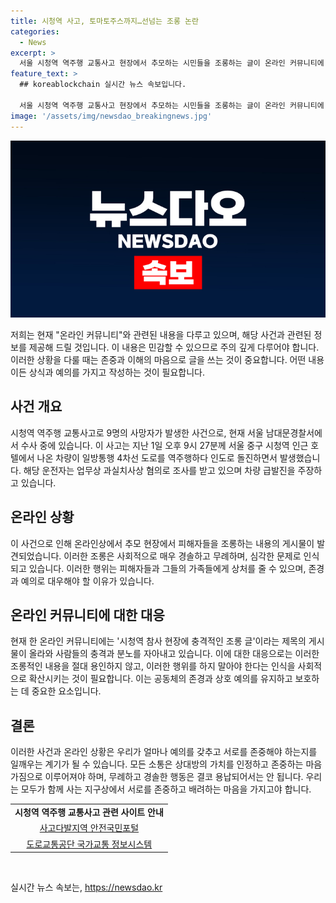 ```yaml
---
title: 시청역 사고, 토마토주스까지…선넘는 조롱 논란
categories:
  - News
excerpt: >
  서울 시청역 역주행 교통사고 현장에서 추모하는 시민들을 조롱하는 글이 온라인 커뮤니티에 퍼졌다. 20대 남성은 토마토 주스가 돼 버린 피해자분들의 명복을 빕니다라는 메모를 남겼고, 30대 여성은 피해자를 조롱하는 듯한 쪽지를 남겼다. 현재 해당 글 작성자들은 경찰 조사를 받고 있다. 지난 1일 발생한 시청역 역주행 교통사고로 9명이 사망하며 운전자는 업무상 과실치사상 혐의로 입건됐다.
feature_text: >
  ## koreablockchain 실시간 뉴스 속보입니다.

  서울 시청역 역주행 교통사고 현장에서 추모하는 시민들을 조롱하는 글이 온라인 커뮤니티에 퍼졌다. 20대 남성은 토마토 주스가 돼 버린 피해자분들의 명복을 빕니다라는 메모를 남겼고, 30대 여성은 피해자를 조롱하는 듯한 쪽지를 남겼다. 현재 해당 글 작성자들은 경찰 조사를 받고 있다. 지난 1일 발생한 시청역 역주행 교통사고로 9명이 사망하며 운전자는 업무상 과실치사상 혐의로 입건됐다.
image: '/assets/img/newsdao_breakingnews.jpg'
---
```


<p><img src="/assets/img/newsdao_breakingnews.jpg" alt="koreablockchain 속보" /></p>

<p>저희는 현재 "온라인 커뮤니티"와 관련된 내용을 다루고 있으며, 해당 사건과 관련된 정보를 제공해 드릴 것입니다. 이 내용은 민감할 수 있으므로 주의 깊게 다루어야 합니다. 이러한 상황을 다룰 때는 존중과 이해의 마음으로 글을 쓰는 것이 중요합니다. 어떤 내용이든 상식과 예의를 가지고 작성하는 것이 필요합니다.</p>

<h2 data-ke-size="size26">사건 개요</h2>

<p data-ke-size="size16">시청역 역주행 교통사고로 9명의 사망자가 발생한 사건으로, 현재 서울 남대문경찰서에서 수사 중에 있습니다. 이 사고는 지난 1일 오후 9시 27분께 서울 중구 시청역 인근 호텔에서 나온 차량이 일방통행 4차선 도로를 역주행하다 인도로 돌진하면서 발생했습니다. 해당 운전자는 업무상 과실치사상 혐의로 조사를 받고 있으며 차량 급발진을 주장하고 있습니다.</p>

<h2 data-ke-size="size26">온라인 상황</h2>

<p data-ke-size="size16">이 사건으로 인해 온라인상에서 추모 현장에서 피해자들을 조롱하는 내용의 게시물이 발견되었습니다. 이러한 조롱은 사회적으로 매우 경솔하고 무례하며, 심각한 문제로 인식되고 있습니다. 이러한 행위는 피해자들과 그들의 가족들에게 상처를 줄 수 있으며, 존경과 예의로 대우해야 할 이유가 있습니다.</p>

<h2 data-ke-size="size26">온라인 커뮤니티에 대한 대응</h2>

<p data-ke-size="size16">현재 한 온라인 커뮤니티에는 '시청역 참사 현장에 충격적인 조롱 글'이라는 제목의 게시물이 올라와 사람들의 충격과 분노를 자아내고 있습니다. 이에 대한 대응으로는 이러한 조롱적인 내용을 절대 용인하지 않고, 이러한 행위를 하지 말아야 한다는 인식을 사회적으로 확산시키는 것이 필요합니다. 이는 공동체의 존경과 상호 예의를 유지하고 보호하는 데 중요한 요소입니다.</p>

<h2 data-ke-size="size26">결론</h2>

<p data-ke-size="size16">이러한 사건과 온라인 상황은 우리가 얼마나 예의를 갖추고 서로를 존중해야 하는지를 일깨우는 계기가 될 수 있습니다. 모든 소통은 상대방의 가치를 인정하고 존중하는 마음가짐으로 이루어져야 하며, 무례하고 경솔한 행동은 결코 용납되어서는 안 됩니다. 우리는 모두가 함께 사는 지구상에서 서로를 존중하고 배려하는 마음을 가지고야 합니다.</p>

<table>
  <tr>
    <td style="text-align: center; height: 17px;"><b>시청역 역주행 교통사고 관련 사이트 안내</b></td>
  </tr>
  <tr>
    <td style="text-align: center; height: 17px;"><a href="https://www.safekorea.go.kr/portal/accinfo.do">사고다발지역 안전국민포털</a></td>
  </tr>
  <tr>
    <td style="text-align: center; height: 17px;"><a href="https://www.koroad.or.kr/rwis/main.do">도로교통공단 국가교통 정보시스템</a></td>
  </tr>
</table>

<p data-ke-size="size16">&nbsp;</p>
실시간 뉴스 속보는, <a href="https://newsdao.kr" rel="dofollow">https://newsdao.kr</a>


